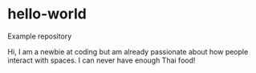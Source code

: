 # hello-world
Example repository

Hi,
I am a newbie at coding but am already passionate about how people interact with spaces.  I can never have enough Thai food!
